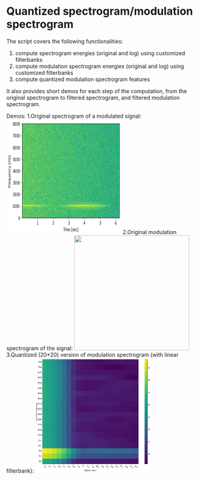 # Quantized spectrogram/modulation spectrogram

The script covers the following functionalities:
1) compute spectrogram energies (original and log) using customized filterbanks
2) compute modulation spectrogram energies (original and log) using customized filterbanks
3) compute quantized modulation spectrogram features

It also provides short demos for each step of the computation, from the original spectrogram to filtered spectrogram, and filtered modulation spectrogram.

Demos:
1.Original spectrogram of a modulated signal:
<img src="./test_spec_og.png" width="300" height="300">
2.Original modulation spectrogram of the signal:
<img src="./test_modspec.png" width="300" height="300">
3.Quantized (20\*20) version of modulation spectrogram (with linear filterbank):
<img src="./test_fbank.png" width="300" height="300">
